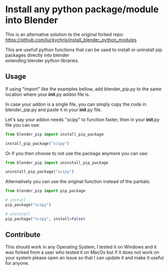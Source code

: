 # Install any python package/module into Blender

This is an alternative solution to the original forked repo: 
https://github.com/luckychris/install_blender_python_modules

This are usefull python functions that can be used to install or uninstall pip packages directly into blender  
extending blender python libraries.

## Usage
If using "import" like the examples bellow, add blender_pip.py to the same location where your __init__.py addon file is.

In case your addon is a single file, you can simply copy the code in blender_pip.py and paste it in your __init__.py file.
 
Let's say your addon needs "scipy" to function faster, then in your __init__.py file you can use:
```python
from blender_pip import install_pip_package

install_pip_package("scipy")
```

Or if you then choose to not use the package anymore you can use:
```python
from blender_pip import uninstall_pip_package

uninstall_pip_package("scipy")
```

Alternatively you can use the original function instead of the partials:
```python
from blender_pip import pip_package

# install
pip_package("scipy")

# uninstall
pip_package("scipy", install=False)

```


## Contribute

This should work in any Operating System, I tested it on Windows and it was forked from a user who tested it on MacOs but if it does not work on your system please open an issue so that I can update it and make it useful for anyone.
